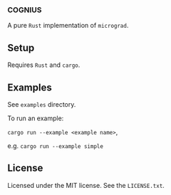 ### COGNIUS

A pure `Rust` implementation of `micrograd`.

## Setup

Requires `Rust` and `cargo`.

## Examples

See `examples` directory.

To run an example:

`cargo run --example <example name>`, 

e.g. `cargo run --example simple`

## License

Licensed under the MIT license. 
See the `LICENSE.txt`.